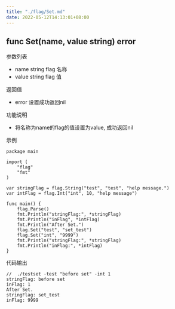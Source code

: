 ```yaml
---
title: "./flag/Set.md"
date: 2022-05-12T14:13:01+08:00
---
```

## func Set(name, value string) error

参数列表
- name string flag 名称
- value string flag 值

返回值
- error 设置成功返回nil

功能说明
- 将名称为name的flag的值设置为value, 成功返回nil

示例
        
    package main
    
    import (
    	"flag"
    	"fmt"
    )
    
    var stringFlag = flag.String("test", "test", "help message.")
    var intFlag = flag.Int("int", 10, "help message")
    
    func main() {
    	flag.Parse()
    	fmt.Println("stringFlag:", *stringFlag)
    	fmt.Println("inFlag", *intFlag)
    	fmt.Println("After Set.")
    	flag.Set("test", "set_test")
    	flag.Set("int", "9999")
    	fmt.Println("stringFlag:", *stringFlag)
    	fmt.Println("inFlag:", *intFlag)
    }

代码输出
        
    //  ./testset -test "before set" -int 1
    stringFlag: before set
    inFlag: 1
    After Set.
    stringFlag: set_test
    inFlag: 9999
